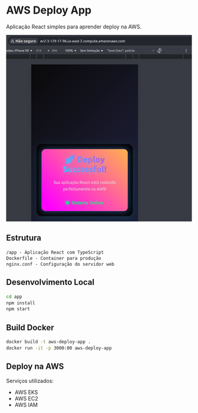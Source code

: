 # AWS Deploy App

Aplicação React simples para aprender deploy na AWS.

![Aplicação rodando](./image.png)

## Estrutura

```
/app - Aplicação React com TypeScript
Dockerfile - Container para produção
nginx.conf - Configuração do servidor web
```

## Desenvolvimento Local

```bash
cd app
npm install
npm start
```

## Build Docker

```bash
docker build -t aws-deploy-app .
docker run -it -p 3000:80 aws-deploy-app
```

## Deploy na AWS

Serviços utilizados:
- AWS EKS
- AWS EC2
- AWS IAM           